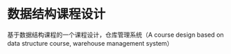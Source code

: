 # 数据结构课程设计
基于数据结构课程的一个课程设计，仓库管理系统（A course design based on data structure course, warehouse management system）
